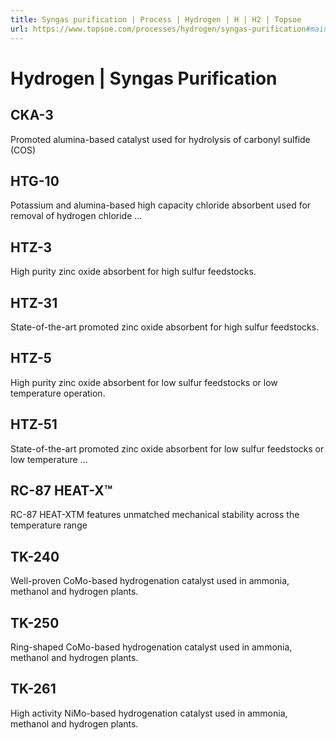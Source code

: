 ```yaml
---
title: Syngas purification | Process | Hydrogen | H | H2 | Topsoe
url: https://www.topsoe.com/processes/hydrogen/syngas-purification#main-content
---
```


# Hydrogen | Syngas Purification

## CKA-3

Promoted alumina-based catalyst used for hydrolysis of carbonyl sulfide (COS)

## HTG-10

Potassium and alumina-based high capacity chloride absorbent used for removal of hydrogen chloride ...

## HTZ-3

High purity zinc oxide absorbent for high sulfur feedstocks.

## HTZ-31

State-of-the-art promoted zinc oxide absorbent for high sulfur feedstocks.

## HTZ-5

High purity zinc oxide absorbent for low sulfur feedstocks or low temperature operation.

## HTZ-51

State-of-the-art promoted zinc oxide absorbent for low sulfur feedstocks or low temperature ...

## RC-87 HEAT-X™

RC-87 HEAT-XTM features unmatched mechanical stability across the temperature range

## TK-240

Well-proven CoMo-based hydrogenation catalyst used in ammonia, methanol and hydrogen plants.

## TK-250

Ring-shaped CoMo-based hydrogenation catalyst used in ammonia, methanol and hydrogen plants.

## TK-261

High activity NiMo-based hydrogenation catalyst used in ammonia, methanol and hydrogen plants.